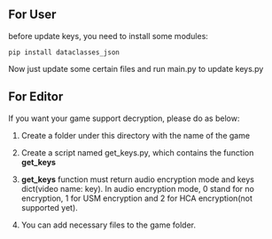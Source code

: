 ## For User 
 before update keys, you need to install some modules:

``pip install dataclasses_json``

Now just update some certain files and run main.py to update keys.py

## For Editor
If you want your game support decryption, please do as below:
1. Create a folder under this directory with the name of the game


2. Create a script named get_keys.py, which contains the function __get_keys__


3. __get_keys__ function must return audio encryption mode and keys dict(video name: key). In audio encryption mode, 0 stand for no encryption, 1 for USM encryption and 2 for HCA encryption(not supported yet).


3. You can add necessary files to the game folder.

